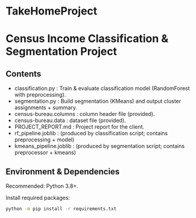 # TakeHomeProject
# Census Income Classification & Segmentation Project

## Contents
- classification.py : Train & evaluate classification model (RandomForest with preprocessing).
- segmentation.py : Build segmentation (KMeans) and output cluster assignments + summary.
- census-bureau.columns : column header file (provided).
- census-bureau.data : dataset file (provided).
- PROJECT_REPORT.md : Project report for the client.
- rf_pipeline.joblib : (produced by classification script; contains preprocessing + model)
- kmeans_pipeline.joblib : (produced by segmentation script; contains preprocessor + kmeans)

## Environment & Dependencies
Recommended: Python 3.8+.

Install required packages:

```bash
python -m pip install -r requirements.txt
